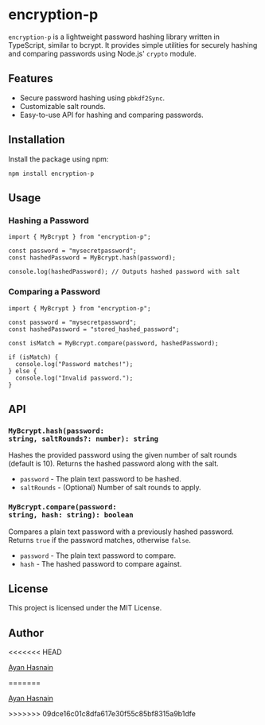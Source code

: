 # encryption-p

<p><code>encryption-p</code> is a lightweight password hashing library written in TypeScript, similar to bcrypt. It provides simple utilities for securely hashing and comparing passwords using Node.js' <code>crypto</code> module.</p>

## Features

<ul>
  <li>Secure password hashing using <code>pbkdf2Sync</code>.</li>
  <li>Customizable salt rounds.</li>
  <li>Easy-to-use API for hashing and comparing passwords.</li>
</ul>

## Installation

<p>Install the package using npm:</p>

<pre><code>npm install encryption-p
</code></pre>

## Usage

### Hashing a Password

<pre><code>import { MyBcrypt } from "encryption-p";

const password = "mysecretpassword";
const hashedPassword = MyBcrypt.hash(password);

console.log(hashedPassword); // Outputs hashed password with salt
</code></pre>

### Comparing a Password

<pre><code>import { MyBcrypt } from "encryption-p";

const password = "mysecretpassword";
const hashedPassword = "stored_hashed_password";

const isMatch = MyBcrypt.compare(password, hashedPassword);

if (isMatch) {
  console.log("Password matches!");
} else {
  console.log("Invalid password.");
}
</code></pre>

## API

### <code>MyBcrypt.hash(password: string, saltRounds?: number): string</code>

<p>Hashes the provided password using the given number of salt rounds (default is 10). Returns the hashed password along with the salt.</p>

<ul>
  <li><code>password</code> - The plain text password to be hashed.</li>
  <li><code>saltRounds</code> - (Optional) Number of salt rounds to apply.</li>
</ul>

### <code>MyBcrypt.compare(password: string, hash: string): boolean</code>

<p>Compares a plain text password with a previously hashed password. Returns <code>true</code> if the password matches, otherwise <code>false</code>.</p>

<ul>
  <li><code>password</code> - The plain text password to compare.</li>
  <li><code>hash</code> - The hashed password to compare against.</li>
</ul>

## License

<p>This project is licensed under the MIT License.</p>

## Author

<<<<<<< HEAD
<p><a href="https://github.com/yourgithubprofile">Ayan Hasnain</a></p>
=======
<p><a href="https://github.com/ayanhasnain03">Ayan Hasnain</a></p>
>>>>>>> 09dce16c01c8dfa617e30f55c85bf8315a9b1dfe
